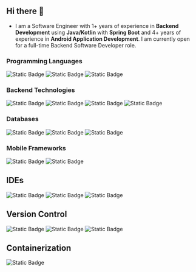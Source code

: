 ## Hi there 👋

- I am a Software Engineer with 1+ years of experience in <b>Backend Development</b> using <b>Java/Kotlin</b> with <b>Spring Boot</b> and 4+ years of experience in <b>Android Application Development</b>. I am currently open for a full-time Backend Software Developer role.

### Programming Languages

![Static Badge](https://img.shields.io/badge/Java-yellow?logo=java-coffee)
![Static Badge](https://img.shields.io/badge/Kotlin-yellow?logo=kotlin)
![Static Badge](https://img.shields.io/badge/Dart-brown?logo=dart)


### Backend Technologies
![Static Badge](https://img.shields.io/badge/Spring-black?logo=spring)
![Static Badge](https://img.shields.io/badge/Spring_Boot-purple?logo=springboot)
![Static Badge](https://img.shields.io/badge/Spring_Security-teal?logo=springsecurity)
![Static Badge](https://img.shields.io/badge/Hibernate-yellow?logo=hibernate)


### Databases
![Static Badge](https://img.shields.io/badge/MySQL-black?logo=mysql&logoColor=blue)
![Static Badge](https://img.shields.io/badge/PostgreSQL-black?logo=postgresql)
![Static Badge](https://img.shields.io/badge/MongoDB-black?logo=mongodb)

### Mobile Frameworks
![Static Badge](https://img.shields.io/badge/Android-black?logo=android)
![Static Badge](https://img.shields.io/badge/Flutter-black?logo=flutter&logoColor=blue)

## IDEs
![Static Badge](https://img.shields.io/badge/IntelliJ_IDEA-black?logo=intellijidea)
![Static Badge](https://img.shields.io/badge/Android_Studio-black?logo=androidstudio)
![Static Badge](https://img.shields.io/badge/VS_Code-black?logo=visualstudiocode)

## Version Control
![Static Badge](https://img.shields.io/badge/GitHub-black?logo=github)
![Static Badge](https://img.shields.io/badge/GitLab-black?logo=gitlab)
![Static Badge](https://img.shields.io/badge/BitBucket-black?logo=bitbucket)

## Containerization
![Static Badge](https://img.shields.io/badge/Docker-gray?logo=docker)





<!--
**mihabgit/mihabgit** is a ✨ _special_ ✨ repository because its `README.md` (this file) appears on your GitHub profile.

Here are some ideas to get you started:

- 🔭 I’m currently working on ...
- 🌱 I’m currently learning ...
- 👯 I’m looking to collaborate on ...
- 🤔 I’m looking for help with ...
- 💬 Ask me about ...
- 📫 How to reach me: ...
- 😄 Pronouns: ...
- ⚡ Fun fact: ...
-->
